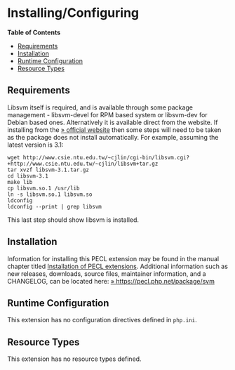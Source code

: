 Installing/Configuring
======================

**Table of Contents**

-   [Requirements](/svm/setup.html#Requirements)
-   [Installation](/svm/setup.html#Installation)
-   [Runtime Configuration](/svm/setup.html#Runtime%20Configuration)
-   [Resource Types](/svm/setup.html#Resource%20Types)

Requirements
------------

Libsvm itself is required, and is available through some package
management - libsvm-devel for RPM based system or libsvm-dev for Debian
based ones. Alternatively it is available direct from the website. If
installing from the
<a href="http://www.csie.ntu.edu.tw/~cjlin/libsvm" class="link external">» official website</a>
then some steps will need to be taken as the package does not install
automatically. For example, assuming the latest version is 3.1:

    wget http://www.csie.ntu.edu.tw/~cjlin/cgi-bin/libsvm.cgi?+http://www.csie.ntu.edu.tw/~cjlin/libsvm+tar.gz 
    tar xvzf libsvm-3.1.tar.gz 
    cd libsvm-3.1
    make lib 
    cp libsvm.so.1 /usr/lib 
    ln -s libsvm.so.1 libsvm.so 
    ldconfig 
    ldconfig --print | grep libsvm

This last step should show libsvm is installed.

Installation
------------

Information for installing this PECL extension may be found in the
manual chapter titled
<a href="/install/pecl.html" class="link">Installation of PECL extensions</a>.
Additional information such as new releases, downloads, source files,
maintainer information, and a CHANGELOG, can be located here:
<a href="https://pecl.php.net/package/svm" class="link external">» https://pecl.php.net/package/svm</a>

Runtime Configuration
---------------------

This extension has no configuration directives defined in `php.ini`.

Resource Types
--------------

This extension has no resource types defined.
